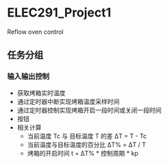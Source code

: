 # ELEC291_Project1
Reflow oven control
## 任务分组
### 输入输出控制
-  获取烤箱实时温度
-  通过定时器中断实现烤箱温度采样时间
-  通过定时器控制实现烤箱开启一段时间或关闭一段时间
-  按钮
-  相关计算
    -  当前温度 Tc 与 目标温度 T 的差 ΔT = T - Tc
    -  当前温度与目标温度的百分比 ΔT% = ΔT / T
    -  烤箱的开启时间 t = ΔT% * 控制周期 * kp
